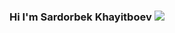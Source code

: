 ### Hi I'm  Sardorbek Khayitboev <img src="https://media1.giphy.com/media/v1.Y2lkPTc5MGI3NjExdzFvN2ljaWxqZDNoMnowaGNxeTBkeHVlZzFpN3k3MDBpOTRhbW9rOCZlcD12MV9pbnRlcm5hbF9naWZfYnlfaWQmY3Q9cw/SwZBtqe4yvEWP7q07X/giphy.gif"/>
